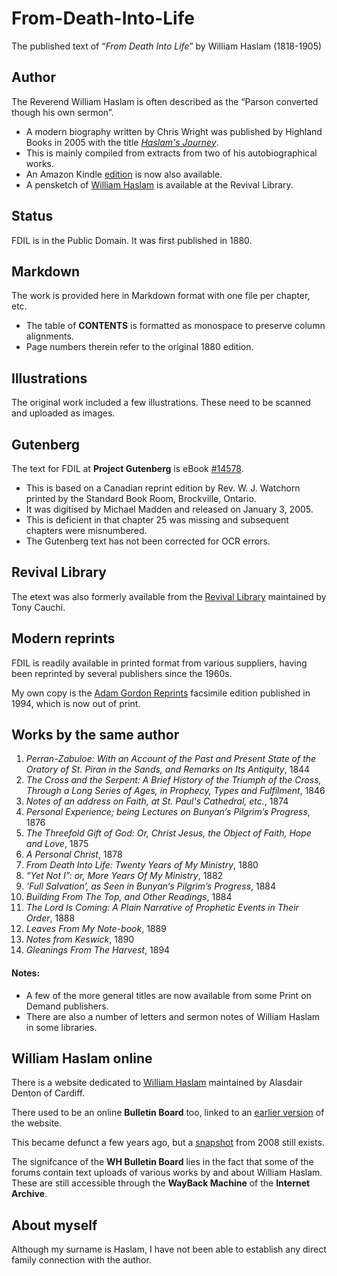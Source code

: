 # From-Death-Into-Life
The published text of “_From Death Into Life_” by William Haslam (1818-1905)

## Author
The Reverend William Haslam is often described as the “Parson converted though his own sermon”. 
* A modern biography written by Chris Wright was published by Highland Books in 2005 with the title [_Haslam's Journey_](https://highlandbks.com/book?isbn=1897913788).
* This is mainly compiled from extracts from two of his autobiographical works.
* An Amazon Kindle [edition](https://www.amazon.co.uk/Haslams-Journey-Chris-Wright-ebook/dp/B07BSSBQDT/) is now also available.
* A pensketch of [William Haslam](http://revival-library.org/index.php/pensketches-menu/evangelical-revivalists/william-haslam) is available at the Revival Library.

## Status
FDIL is in the Public Domain. It was first published in 1880.

## Markdown
The work is provided here in Markdown format with one file per chapter, etc.
* The table of **CONTENTS** is formatted as monospace to preserve column alignments.
* Page numbers therein refer to the original 1880 edition.

## Illustrations
The original work included a few illustrations. These need to be scanned and uploaded as images.

## Gutenberg
The text for FDIL at **Project Gutenberg** is eBook [#14578](http://www.gutenberg.net/1/4/5/7/14578/).
* This is based on a Canadian reprint edition by Rev. W. J. Watchorn printed by the Standard Book Room, Brockville, Ontario.
* It was digitised by Michael Madden and released on January 3, 2005. 
* This is deficient in that chapter 25 was missing and subsequent chapters were misnumbered.
* The Gutenberg text has not been corrected for OCR errors.

## Revival Library
The etext was also formerly available from the [Revival Library](http://www.revival-library.org/) maintained by Tony Cauchi.

## Modern reprints
FDIL is readily available in printed format from various suppliers, having been reprinted by several publishers since the 1960s.

My own copy is the [Adam Gordon Reprints](https://www.amazon.co.uk/dp/1874422117/) facsimile edition published in 1994, which is now out of print.

## Works by the same author
1. _Perran-Zabuloe: With an Account of the Past and Present State of the Oratory of St. Piran in the Sands, and Remarks on Its Antiquity_, 1844
2. _The Cross and the Serpent: A Brief History of the Triumph of the Cross, Through a Long Series of Ages, in Prophecy, Types and Fulfilment_, 1846
3. _Notes of an address on Faith, at St. Paul's Cathedral, etc._, 1874
4. _Personal Experience; being Lectures on Bunyan‘s Pilgrim’s Progress_, 1876
5. _The Threefold Gift of God: Or, Christ Jesus, the Object of Faith, Hope and Love_, 1875
6. _A Personal Christ_, 1878
7. _From Death Into Life: Twenty Years of My Ministry_, 1880
8. _“Yet Not I”: or, More Years Of My Ministry_, 1882
9. _‘Full Salvation’, as Seen in Bunyan‘s Pilgrim’s Progress_, 1884
10. _Building From The Top, and Other Readings_, 1884
11. _The Lord Is Coming: A Plain Narrative of Prophetic Events in Their Order_, 1888
12. _Leaves From My Note-book_, 1889
13. _Notes from Keswick_, 1890
14. _Gleanings From The Harvest_, 1894

#### Notes:
- A few of the more general titles are now available from some Print on Demand publishers.
- There are also a number of letters and sermon notes of William Haslam in some libraries.

## William Haslam online
There is a website dedicated to [William Haslam](http://williamhaslam.org) maintained by Alasdair Denton of Cardiff.

There used to be an online **Bulletin Board** too, linked to an [earlier version](https://web.archive.org/web/20110929014844/http://www.williamhaslam.org/) of the website. 

This became defunct a few years ago, but a [snapshot](https://web.archive.org/web/20080703192818/http://www.williamhaslam.org/board/) from 2008 still exists.

The signifcance of the **WH Bulletin Board** lies in the fact that some of the forums contain text uploads of various works by and about William Haslam. These are still accessible through the **WayBack Machine** of the **Internet Archive**.

## About myself
Although my surname is Haslam, I have not been able to establish any direct family connection with the author.
